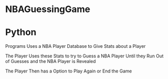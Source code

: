 # NBAGuessingGame

# Python

Programs Uses a NBA Player Database to Give Stats about a Player

The Player Uses these Stats to try to Guess a NBA Player Until they Run Out of Guesses and the NBA Player is Revealed

The Player Then has a Option to Play Again or End the Game
